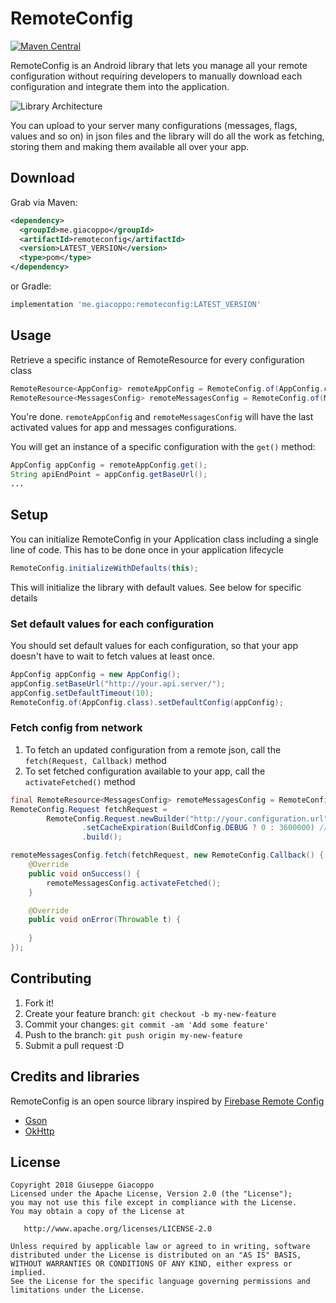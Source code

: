# RemoteConfig

[![Maven Central](https://maven-badges.herokuapp.com/maven-central/me.giacoppo/remoteconfig/badge.svg)](https://maven-badges.herokuapp.com/maven-central/me.giacoppo/remoteconfig)

RemoteConfig is an Android library that lets you manage all your remote configuration without requiring developers to manually download  each configuration and integrate them into the application.

![Library Architecture](https://github.com/GiuseppeGiacoppo/RemoteConfig/raw/master/readme/architecture.png)

You can upload to your server many configurations (messages, flags, values and so on) in json files and the library will do all the work as fetching, storing them and making them available all over your app.


## Download
Grab via Maven:
```xml
<dependency>
  <groupId>me.giacoppo</groupId>
  <artifactId>remoteconfig</artifactId>
  <version>LATEST_VERSION</version>
  <type>pom</type>
</dependency>
```

or Gradle:
```groovy
implementation 'me.giacoppo:remoteconfig:LATEST_VERSION'
```

## Usage
Retrieve a specific instance of RemoteResource for every configuration class
```java
RemoteResource<AppConfig> remoteAppConfig = RemoteConfig.of(AppConfig.class);
RemoteResource<MessagesConfig> remoteMessagesConfig = RemoteConfig.of(MessagesConfig.class);
```
You're done. `remoteAppConfig` and `remoteMessagesConfig` will have the last activated values for app and messages configurations.

You will get an instance of a specific configuration with the `get()` method:
```java
AppConfig appConfig = remoteAppConfig.get();
String apiEndPoint = appConfig.getBaseUrl();
...
```

## Setup
You can initialize RemoteConfig in your Application class including a single line of code. This has to be done once in your application lifecycle
```java
RemoteConfig.initializeWithDefaults(this);
```
This will initialize the library with default values. See below for specific details

### Set default values for each configuration
You should set default values for each configuration, so that your app doesn't have to wait to fetch values at least once.
```java
AppConfig appConfig = new AppConfig();
appConfig.setBaseUrl("http://your.api.server/");
appConfig.setDefaultTimeout(10);
RemoteConfig.of(AppConfig.class).setDefaultConfig(appConfig);
```
### Fetch config from network
1. To fetch an updated configuration from a remote json, call the `fetch(Request, Callback)` method
2. To set fetched configuration available to your app, call the `activateFetched()` method

```java
final RemoteResource<MessagesConfig> remoteMessagesConfig = RemoteConfig.of(MessagesConfig.class);
RemoteConfig.Request fetchRequest = 
        RemoteConfig.Request.newBuilder("http://your.configuration.url")
                .setCacheExpiration(BuildConfig.DEBUG ? 0 : 3600000) //no network calls if last fetch was less than 1h ago
                .build();

remoteMessagesConfig.fetch(fetchRequest, new RemoteConfig.Callback() {
    @Override
    public void onSuccess() {
        remoteMessagesConfig.activateFetched();
    }

    @Override
    public void onError(Throwable t) {
        
    }
});
```
## Contributing

1. Fork it!
2. Create your feature branch: `git checkout -b my-new-feature`
3. Commit your changes: `git commit -am 'Add some feature'`
4. Push to the branch: `git push origin my-new-feature`
5. Submit a pull request :D

## Credits and libraries
RemoteConfig is an open source library inspired by [Firebase Remote Config](https://firebase.google.com/docs/remote-config)

* [Gson](https://github.com/google/gson)
* [OkHttp](http://square.github.io/okhttp)

## License
    Copyright 2018 Giuseppe Giacoppo
    Licensed under the Apache License, Version 2.0 (the "License");
    you may not use this file except in compliance with the License.
    You may obtain a copy of the License at
    
       http://www.apache.org/licenses/LICENSE-2.0
    
    Unless required by applicable law or agreed to in writing, software
    distributed under the License is distributed on an "AS IS" BASIS,
    WITHOUT WARRANTIES OR CONDITIONS OF ANY KIND, either express or implied.
    See the License for the specific language governing permissions and
    limitations under the License.
